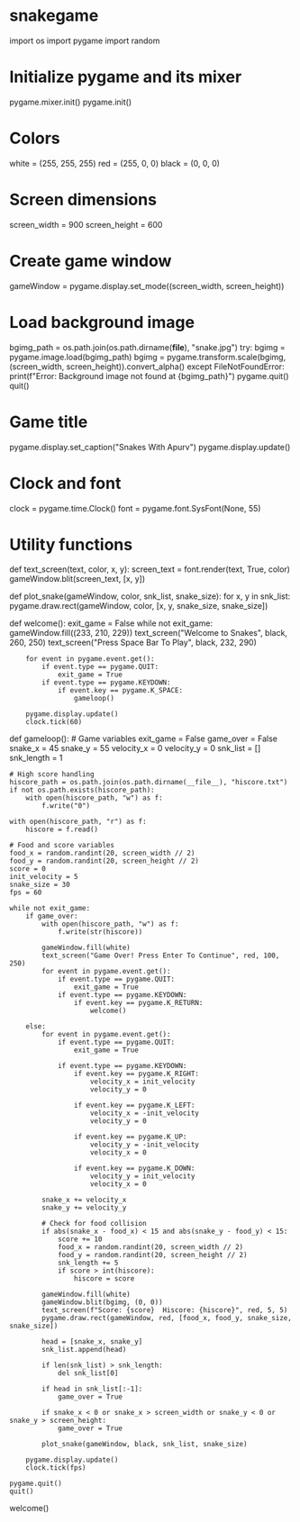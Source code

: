 # snakegame
import os
import pygame
import random

# Initialize pygame and its mixer
pygame.mixer.init()
pygame.init()

# Colors
white = (255, 255, 255)
red = (255, 0, 0)
black = (0, 0, 0)

# Screen dimensions
screen_width = 900
screen_height = 600

# Create game window
gameWindow = pygame.display.set_mode((screen_width, screen_height))

# Load background image
bgimg_path = os.path.join(os.path.dirname(__file__), "snake.jpg")
try:
    bgimg = pygame.image.load(bgimg_path)
    bgimg = pygame.transform.scale(bgimg, (screen_width, screen_height)).convert_alpha()
except FileNotFoundError:
    print(f"Error: Background image not found at {bgimg_path}")
    pygame.quit()
    quit()

# Game title
pygame.display.set_caption("Snakes With Apurv")
pygame.display.update()

# Clock and font
clock = pygame.time.Clock()
font = pygame.font.SysFont(None, 55)

# Utility functions
def text_screen(text, color, x, y):
    screen_text = font.render(text, True, color)
    gameWindow.blit(screen_text, [x, y])

def plot_snake(gameWindow, color, snk_list, snake_size):
    for x, y in snk_list:
        pygame.draw.rect(gameWindow, color, [x, y, snake_size, snake_size])

def welcome():
    exit_game = False
    while not exit_game:
        gameWindow.fill((233, 210, 229))
        text_screen("Welcome to Snakes", black, 260, 250)
        text_screen("Press Space Bar To Play", black, 232, 290)
        
        for event in pygame.event.get():
            if event.type == pygame.QUIT:
                exit_game = True
            if event.type == pygame.KEYDOWN:
                if event.key == pygame.K_SPACE:
                    gameloop()

        pygame.display.update()
        clock.tick(60)

def gameloop():
    # Game variables
    exit_game = False
    game_over = False
    snake_x = 45
    snake_y = 55
    velocity_x = 0
    velocity_y = 0
    snk_list = []
    snk_length = 1

    # High score handling
    hiscore_path = os.path.join(os.path.dirname(__file__), "hiscore.txt")
    if not os.path.exists(hiscore_path):
        with open(hiscore_path, "w") as f:
            f.write("0")

    with open(hiscore_path, "r") as f:
        hiscore = f.read()

    # Food and score variables
    food_x = random.randint(20, screen_width // 2)
    food_y = random.randint(20, screen_height // 2)
    score = 0
    init_velocity = 5
    snake_size = 30
    fps = 60

    while not exit_game:
        if game_over:
            with open(hiscore_path, "w") as f:
                f.write(str(hiscore))

            gameWindow.fill(white)
            text_screen("Game Over! Press Enter To Continue", red, 100, 250)
            for event in pygame.event.get():
                if event.type == pygame.QUIT:
                    exit_game = True
                if event.type == pygame.KEYDOWN:
                    if event.key == pygame.K_RETURN:
                        welcome()

        else:
            for event in pygame.event.get():
                if event.type == pygame.QUIT:
                    exit_game = True

                if event.type == pygame.KEYDOWN:
                    if event.key == pygame.K_RIGHT:
                        velocity_x = init_velocity
                        velocity_y = 0

                    if event.key == pygame.K_LEFT:
                        velocity_x = -init_velocity
                        velocity_y = 0

                    if event.key == pygame.K_UP:
                        velocity_y = -init_velocity
                        velocity_x = 0

                    if event.key == pygame.K_DOWN:
                        velocity_y = init_velocity
                        velocity_x = 0

            snake_x += velocity_x
            snake_y += velocity_y

            # Check for food collision
            if abs(snake_x - food_x) < 15 and abs(snake_y - food_y) < 15:
                score += 10
                food_x = random.randint(20, screen_width // 2)
                food_y = random.randint(20, screen_height // 2)
                snk_length += 5
                if score > int(hiscore):
                    hiscore = score

            gameWindow.fill(white)
            gameWindow.blit(bgimg, (0, 0))
            text_screen(f"Score: {score}  Hiscore: {hiscore}", red, 5, 5)
            pygame.draw.rect(gameWindow, red, [food_x, food_y, snake_size, snake_size])

            head = [snake_x, snake_y]
            snk_list.append(head)

            if len(snk_list) > snk_length:
                del snk_list[0]

            if head in snk_list[:-1]:
                game_over = True

            if snake_x < 0 or snake_x > screen_width or snake_y < 0 or snake_y > screen_height:
                game_over = True

            plot_snake(gameWindow, black, snk_list, snake_size)

        pygame.display.update()
        clock.tick(fps)

    pygame.quit()
    quit()

welcome()
